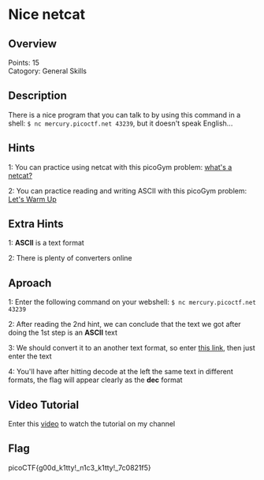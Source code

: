 # Nice netcat


## Overview
Points: 15   
Catogory: General Skills

## Description
There is a nice program that you can talk to by using this command in a shell: `$ nc mercury.picoctf.net 43239`, but it doesn't speak English...

## Hints
1: You can practice using netcat with this picoGym problem: [what's a netcat?](https://play.picoctf.org/practice/challenge/34)

2: You can practice reading and writing ASCII with this picoGym problem: [Let's Warm Up](https://play.picoctf.org/practice/challenge/22)

## Extra Hints
1: **ASCII** is a text format

2: There is plenty of converters online

## Aproach
1: Enter the following command on your webshell: `$ nc mercury.picoctf.net 43239`

2: After reading the 2nd hint, we can conclude that the text we got after doing the 1st step is an **ASCII** text

3: We should convert it to an another text format, so enter [this link](https://www.dcode.fr/ascii-code), then just enter the  text

4: You'll have after hitting decode at the left the same text in different formats, the flag will appear clearly as the **dec** format

## Video Tutorial
Enter this [video]() to watch the tutorial on my channel

## Flag
picoCTF{g00d_k1tty!_n1c3_k1tty!_7c0821f5}
